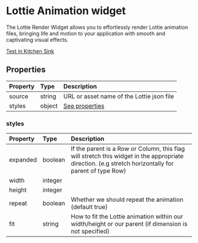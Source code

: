 # Lottie Animation widget

The Lottie Render Widget allows you to effortlessly render Lottie animation files, bringing life and motion to your application with smooth and captivating visual effects.

[Test in Kitchen Sink](https://studio.ensembleui.com/app/e24402cb-75e2-404c-866c-29e6c3dd7992/screen/576f3004-83e6-429d-b256-628d85e05f7f)

## Properties

| Property | Type   | Description                               |
| :------- | :----- | :---------------------------------------- |
| source   | string | URL or asset name of the Lottie json file |
| styles   | object | [See properties](#styles)                 |

### styles

| Property | Type    | Description                                                                                                                                          |
| :------- | :------ | :--------------------------------------------------------------------------------------------------------------------------------------------------- |
| expanded | boolean | If the parent is a Row or Column, this flag will stretch this widget in the appropriate direction. (e.g stretch horizontally for parent of type Row) |
| width    | integer |                                                                                                                                                      |
| height   | integer |                                                                                                                                                      |
| repeat   | boolean | Whether we should repeat the animation (default true)                                                                                                |
| fit      | string  | How to fit the Lottie animation within our width/height or our parent (if dimension is not specified)                                                |
